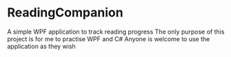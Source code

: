 # ReadingCompanion
A simple WPF application to track reading progress 
The only purpose of this project is for me to practise WPF and C#
Anyone is welcome to use the application as they wish
